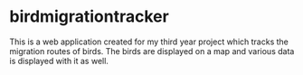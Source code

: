 # birdmigrationtracker
This is a web application created for my third year project which tracks the migration routes of birds. The birds are displayed on a map and various data is displayed with it as well.

